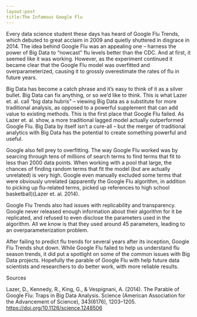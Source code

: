```yaml
---
layout:post
title:The Infamous Google Flu
---
```

Every data science student these days has heard of Google Flu Trends, which debuted to great acclaim in 2009 and quietly shuttered in disgrace in 2014. The idea behind Google Flu was an appealing one – harness the power of Big Data to “nowcast” flu levels better than the CDC. And at first, it seemed like it was working. However, as the experiment continued it became clear that the Google Flu model was overfitted and overparameterized, causing it to grossly overestimate the rates of flu in future years. 

Big Data has become a catch phrase and it’s easy to think of it as a silver bullet. Big Data can fix anything, or so we’d like to think. This is what Lazer et. al. call “big data hubris” – viewing Big Data as a substitute for more traditional analysis, as opposed to a powerful supplement that can add value to existing methods. This is the first place that Google Flu failed. As Lazer et. al. show, a more traditional lagged model actually outperformed Google Flu. Big Data by itself isn’t a cure-all – but the merger of traditional analytics with Big Data has the potential to create something powerful and useful.

Google also fell prey to overfitting. The way Google Flu worked was by searcing through tens of millions of search terms to find terms that fit to less than 2000 data points. When working with a pool that large, the chances of finding random terms that fit the model (but are actually unrelated) is very high. Google even manually excluded some terms that were obviously unrelated (apparently the Google Flu algorithm, in addition to picking up flu-related terms, picked up references to high school basketball)(Lazer et. al. 2014). 

Google Flu Trends also had issues with replicability and transparency. Google never released enough information about their algorithm for it be replicated, and refused to even disclose the parameters used in the algorithm. All we know is that they used around 45 parameters, leading to an overparameterization problem. 

After failing to predict flu trends for several years after its inception, Google Flu Trends shut down. While Google Flu failed to help us understand flu season trends, it did put a spotlight on some of the common issues with Big Data projects. Hopefully the parable of Google Flu with help future data scientists and researchers to do better work, with more reliable results. 

Sources

Lazer, D., Kennedy, R., King, G., & Vespignani, A. (2014). The Parable of Google Flu: Traps in Big Data Analysis. Science (American Association for the Advancement of Science), 343(6176), 1203–1205. https://doi.org/10.1126/science.1248506

